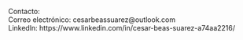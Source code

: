 <p> Contacto: <br>
 Correo electrónico: cesarbeassuarez@outlook.com <br>
 Linkedln: https://www.linkedin.com/in/cesar-beas-suarez-a74aa2216/ <br>
